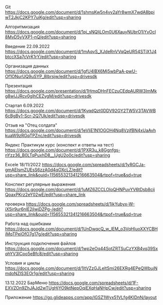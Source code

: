 Git
https://docs.google.com/document/d/1shmsKw5n4vv2aYr8wmX7wdA8bpiwT2JkjC2KPY7uiKg/edit?usp=sharing

Алгоритмизация
https://docs.google.com/document/d/1pj_sNQljLOm0U6XauyNUbrO1iYvOcl8MvD5yVXP1-nQ/edit?usp=sharing

Введение 22.09.2022
https://docs.google.com/document/d/1mAqvS_XJdeRnVVqQeUR54STiX1J4btccXSa7cVrK1rY/edit?usp=sharing

Организация данных 
https://docs.google.com/document/d/1gfU4IBX6Mj5wbPaA-pwU-Of1ONurUQ9uSYP_8Ibrsjw/edit?usp=drivesdk

Презентация
https://docs.google.com/presentation/d/1HmqDHnFECzuCEdpAURW3ImMkg8wlJJRcv0glhCEZvgM/edit?usp=drivesdk

Стартап 6.09.2022
https://docs.google.com/document/d/1KyqdQzt0DDV92GY2TW5V3TAVWB6cBgBy1-Scr-2Q7Uk/edit?usp=drivesdk 

Отзыв на "Отец солдата"
https://docs.google.com/document/d/1eVliE1N1OGOH4Nq8VzjfBN4xUaAvhkuaW9zRGqTPZnc/edit?usp=drivesdk

Яндекс Практикум курс (конспект и ответы на тест)
https://docs.google.com/document/d/1PXR3u_k8Ggnfgs-nYzz36_B0LTqPuxhD8__IJgU2o0c/edit?usp=sharing

Excele 18/11/2022
https://docs.google.com/spreadsheets/d/1yRGCJa-gmAEIsmZUEsS6zzA0d4qOXcLZ/edit?usp=share_link&ouid=115655321341216663504&rtpof=true&sd=true

Конспект регулярные выражения 
https://docs.google.com/document/d/1uMZ6ZCCLOIoQHNPuvYV6tDsb8cijQpaxPKrz2eY02wE/edit?usp=share_link

проверка 
https://docs.google.com/spreadsheets/d/1ikYubyx-W-iX5jr9ur6nlE2jlwjDZPg-/edit?usp=share_link&ouid=115655321341216663504&rtpof=true&sd=true

Работа над ошибками
https://docs.google.com/document/d/1UnDwqcQ_w_lEM_o3VqHIuoXXYCBHiMqTPeiOfO7g17g/edit?usp=sharing

Инструкция подключения файлов 
https://docs.google.com/document/d/1wp2eOq44SotZRTSuCzYXB4vq39SxqhYV3lCpo5eBfc8/edit?usp=sharing

Условия и циклы 
https://docs.google.com/document/d/1ItVZzGJLeltSmi26EXRg4EPeQWbujNmdoNZIS3EOr1g/edit?usp=sharing

13.12.2022
БарМеню
https://docs.google.com/spreadsheets/d/1F-EXVZOn9ZhJAJd2wTUgHjYO9ktNepOqiEXqHaNHpCw/edit?usp=sharing

Приложение 
https://go.glideapps.com/app/lGSZ1Wyx51VLfg4KIDnN/layout
